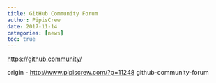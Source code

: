 ```yaml
---
title: GitHub Community Forum
author: PipisCrew
date: 2017-11-14
categories: [news]
toc: true
---
```


https://github.community/

origin - http://www.pipiscrew.com/?p=11248 github-community-forum